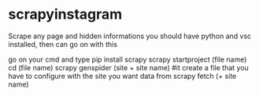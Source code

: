 # scrapyinstagram
Scrape any page and hidden informations
you should have python and vsc installed, then can go on with this

go on your cmd and type
pip install scrapy
scrapy startproject (file name)
cd (file name)
scrapy genspider (site + site name) #it create a file that you have to configure with the site you want data from
scrapy fetch (+ site name)
